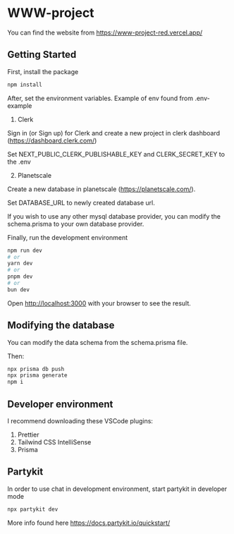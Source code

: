 # WWW-project

You can find the website from https://www-project-red.vercel.app/

## Getting Started

First, install the package

```bash
npm install
```

After, set the environment variables.
Example of env found from .env-example

1. Clerk

Sign in (or Sign up) for Clerk and create a new project in clerk dashboard (https://dashboard.clerk.com/)

Set NEXT_PUBLIC_CLERK_PUBLISHABLE_KEY and CLERK_SECRET_KEY to the .env

2. Planetscale

Create a new database in planetscale (https://planetscale.com/).

Set DATABASE_URL to newly created database url.

If you wish to use any other mysql database provider, you can modify the schema.prisma to your own database provider.

Finally, run the development environment

```bash
npm run dev
# or
yarn dev
# or
pnpm dev
# or
bun dev
```

Open [http://localhost:3000](http://localhost:3000) with your browser to see the result.

## Modifying the database

You can modify the data schema from the schema.prisma file.

Then:

```bash
npx prisma db push
npx prisma generate
npm i
```

## Developer environment

I recommend downloading these VSCode plugins:

1. Prettier
2. Tailwind CSS IntelliSense
3. Prisma

## Partykit

In order to use chat in development environment, start partykit in developer mode

```bash
npx partykit dev
```

More info found here https://docs.partykit.io/quickstart/
